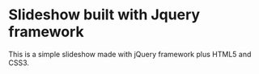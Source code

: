 # Slideshow built with Jquery framework
This is a simple slideshow made with jQuery framework plus HTML5 and CSS3.
